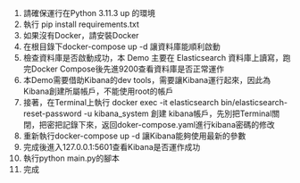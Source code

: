 1. 請確保運行在Python 3.11.3 up 的環境
2. 執行 pip install requirements.txt
2. 如果沒有Docker，請安裝Docker
3. 在根目錄下docker-compose up -d 讓資料庫能順利啟動
4. 檢查資料庫是否啟動成功，本 Demo 主要在 Elasticsearch 資料庫上讀寫，跑完Docker Compose後先進9200查看資料庫是否正常運作
5. 本Demo需要借助Kibana的dev tools，需要讓Kibana運行起來，因此為Kibana創建所屬帳戶，不能使用root的帳戶
6. 接著，在Terminal上執行 docker exec -it elasticsearch bin/elasticsearch-reset-password -u kibana_system 創建 kibana帳戶，先別把Terminal關閉，把密把記錄下來，返回doker-compose.yaml進行kibana密碼的修改
5. 重新執行docker-compose up -d 讓Kibana能夠使用最新的參數
6. 完成後進入127.0.0.1:5601查看Kibana是否運作成功
7. 執行python main.py的腳本
8. 完成